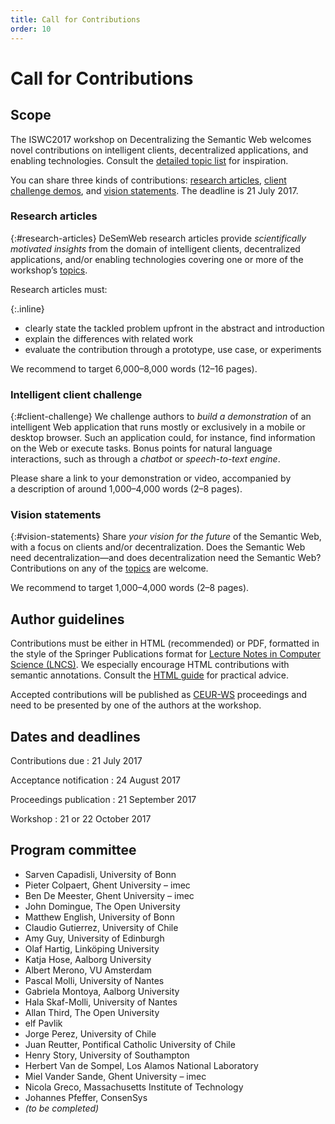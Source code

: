 ```yaml
---
title: Call for Contributions
order: 10
---
```

# Call for Contributions

## Scope
The ISWC2017 workshop on Decentralizing the Semantic Web
welcomes novel contributions on intelligent clients,
decentralized applications, and enabling technologies.
Consult the [detailed topic list](/topics/) for inspiration.

You can share three kinds of contributions:
[research articles](#research-articles),
[client challenge demos](#client-challenge),
and [vision statements](#vision-statements).
The deadline is 21 July 2017.

### Research articles
{:#research-articles}
DeSemWeb research articles provide _scientifically motivated insights_
from the domain of intelligent clients, decentralized applications,
and/or enabling technologies
covering one or more of the workshop’s [topics](/topics/).

Research articles must:

{:.inline}
- clearly state the tackled problem upfront in the abstract and introduction
- explain the differences with related work
- evaluate the contribution
  through a prototype, use case, or experiments

We recommend to target 6,000–8,000 words (12–16 pages).

### Intelligent client challenge
{:#client-challenge}
We challenge authors to _build a demonstration_ of an intelligent Web application
that runs mostly or exclusively in a mobile or desktop browser.
Such an application could, for instance,
find information on the Web or execute tasks.
Bonus points for natural language interactions,
such as through a _chatbot_ or _speech-to-text engine_.

Please share a link to your demonstration or video,
accompanied by a description of around 1,000–4,000 words (2–8 pages).

### Vision statements
{:#vision-statements}
Share _your vision for the future_ of the Semantic Web,
with a focus on clients and/or decentralization.
Does the Semantic Web need decentralization—and
does decentralization need the Semantic Web?
Contributions on any of the [topics](/topics/) are welcome.

We recommend to target 1,000–4,000 words (2–8 pages).


## Author guidelines
Contributions must be either in HTML (recommended) or PDF,
formatted in the style of the Springer Publications format
for [Lecture Notes in Computer Science (LNCS)](http://www.springer.com/gp/computer-science/lncs/conference-proceedings-guidelines).
We especially encourage HTML contributions with semantic annotations.
Consult the [HTML guide](http://iswc2017.semanticweb.org/calls/html-submission-guide/)
for practical advice.

Accepted contributions will be published as [CEUR-WS](http://ceur-ws.org/) proceedings
and need to be presented by one of the authors at the workshop.


## Dates and deadlines
Contributions due
: 21 July 2017

Acceptance notification
: 24 August 2017

Proceedings publication
: 21 September 2017

Workshop
: 21 or 22 October 2017


## Program committee
- Sarven Capadisli, University of Bonn
- Pieter Colpaert, Ghent University – imec
- Ben De Meester, Ghent University – imec
- John Domingue, The Open University
- Matthew English, University of Bonn
- Claudio Gutierrez, University of Chile
- Amy Guy, University of Edinburgh
- Olaf Hartig, Linköping University
- Katja Hose, Aalborg University
- Albert Merono, VU Amsterdam
- Pascal Molli, University of Nantes
- Gabriela Montoya, Aalborg University
- Hala Skaf-Molli, University of Nantes
- Allan Third, The Open University
- elf Pavlik
- Jorge Perez, University of Chile
- Juan Reutter, Pontifical Catholic University of Chile
- Henry Story, University of Southampton
- Herbert Van de Sompel, Los Alamos National Laboratory
- Miel Vander Sande, Ghent University – imec
- Nicola Greco, Massachusetts Institute of Technology
- Johannes Pfeffer, ConsenSys
- _(to be completed)_
